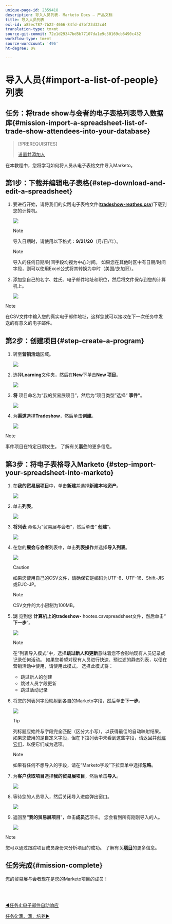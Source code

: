 ```yaml
---
unique-page-id: 2359418
description: 导入人员列表- Marketo Docs — 产品文档
title: 导入人员列表
exl-id: a85ec787-7b22-4666-84fd-d7bf23d32cd4
translation-type: tm+mt
source-git-commit: 72e1d29347bd5b77107da1e9c30169cb6490c432
workflow-type: tm+mt
source-wordcount: '496'
ht-degree: 0%

---
```


# 导入人员{#import-a-list-of-people}列表

## 任务：将trade show与会者的电子表格列表导入数据库{#mission-import-a-spreadsheet-list-of-trade-show-attendees-into-your-database}

>[!PREREQUISITES]
>
>[设置并添加人](/help/marketo/getting-started/quick-wins/get-set-up-and-add-a-person.md)

在本教程中，您将学习如何将人员从电子表格文件导入Marketo。

## 第1步：下载并编辑电子表格{#step-download-and-edit-a-spreadsheet}

1. 要进行开始，请将我们的实践电子表格文件([**tradeshow-reathes.csv**](https://docs.marketo.com/display/docs/assets/tradeshow-attendees.csv))下载到您的计算机。

   ![](assets/image2014-9-24-12-3a5-3a0.png)

   >[!NOTE]
   >
   >导入日期时，请使用以下格式：**9/21/20**（月/日/年）。

   >[!NOTE]
   >
   >导入的任何日期/时间字段均视为中心时间。 如果您在其他时区中有日期/时间字段，则可以使用Excel公式将其转换为中时（美国/芝加哥）。

1. 添加您自己的名字、姓氏、电子邮件地址和职位，然后将文件保存到您的计算机上。

   ![](assets/image2014-9-24-12-3a5-3a30.png)

>[!NOTE]
>
>在CSV文件中输入您的真实电子邮件地址，这样您就可以接收在下一次任务中发送的有意义的电子邮件。

## 第2步：创建项目{#step-create-a-program}

1. 转至&#x200B;**营销活动**&#x200B;区域。

   ![](assets/ma-2.png)

1. 选择&#x200B;**Learning**&#x200B;文件夹，然后在&#x200B;**New**&#x200B;下单击&#x200B;**New 项目**。

   ![](assets/image2014-9-24-12-3a21-3a13.png)

1. **将** 项目命名为“我的贸易展项目”，然后为“项目类型”选择“ **事件”**。

   ![](assets/image2014-9-24-12-3a21-3a25.png)

1. 为&#x200B;**渠道**&#x200B;选择&#x200B;**Tradeshow**，然后单击&#x200B;**创建**。

   ![](assets/image2014-9-24-12-3a21-3a39.png)

>[!NOTE]
>
>事件项目在特定日期发生。 了解有关&#x200B;[**事件**](/help/marketo/product-docs/demand-generation/events/understanding-events/understanding-event-programs.md)&#x200B;的更多信息。

## 第3步：将电子表格导入Marketo {#step-import-your-spreadsheet-into-marketo}

1. 在&#x200B;**我的贸易展项目**&#x200B;中，单击&#x200B;**新建**&#x200B;并选择&#x200B;**新建本地资产**。

   ![](assets/seven-3.png)

1. 单击&#x200B;**列表**。

   ![](assets/image2014-9-24-12-3a22-3a56.png)

1. **将列表** 命名为“贸易展与会者”，然后单击“ **创建**”。

   ![](assets/image2014-9-24-12-3a23-3a9.png)

1. 在您的&#x200B;**展会与会者**&#x200B;列表中，单击&#x200B;**列表操作**&#x200B;并选择&#x200B;**导入列表**。

   ![](assets/ten-2.png)

   >[!CAUTION]
   >
   >如果您使用自己的CSV文件，请确保它是编码为UTF-8、UTF-16、Shift-JIS或EUC-JP。

   >[!NOTE]
   >
   >CSV文件的大小限制为100MB。

1. **浏** 览到您 **计算机上的tradeshow-** hootes.csvspreadsheet文件，然后单击“ **下一步**”。

   ![](assets/eleven-2.png)

   >[!NOTE]
   >
   >在“列表导入模式”中，选择&#x200B;**跳过新人和更新**&#x200B;意味着您不会影响现有人员记录或记录任何活动。 如果您希望对现有人员进行快速、预过滤的静态列表，以便在营销活动中使用，请使用此模式。 选择此模式将：
   >
   > * 跳过新人的创建
   > * 跳过人员字段更新
   > * 跳过活动记录


1. 将您的列表列字段映射到各自的Marketo字段，然后单击&#x200B;**下一步**。

   ![](assets/image2014-9-24-12-3a24-3a49.png)

   >[!TIP]
   >
   >列标题应始终与字段完全匹配（区分大小写），以获得最佳的自动映射结果。 如果您使用的是自定义字段，但在下拉列表中未看到这些字段，请返回并[创建它们](/help/marketo/product-docs/administration/field-management/create-a-custom-field-in-marketo.md)，以便它们成为选项。

   >[!NOTE]
   >
   >如果有任何不想导入的字段，请在“Marketo字段”下拉菜单中选择&#x200B;**忽略**。

1. 为&#x200B;**客户获取项目**&#x200B;选择&#x200B;**我的贸易展项目**，然后单击&#x200B;**导入**。

   ![](assets/image2014-9-24-12-3a25-3a1.png)

1. 等待您的人员导入，然后关闭导入进度弹出窗口。

   ![](assets/image2014-9-24-12-3a25-3a13.png)

1. 返回至&#x200B;**“我的贸易展项目**”，单击&#x200B;**成员**&#x200B;选项卡。 您会看到所有刚刚导入的人。

   ![](assets/fifteen-1.png)

>[!NOTE]
>
>您可以通过跟踪项目成员身份来分析项目的成功。 了解有关&#x200B;[**项目**](/help/marketo/product-docs/core-marketo-concepts/programs/creating-programs/understanding-programs.md)&#x200B;的更多信息。

## 任务完成{#mission-complete}

您的贸易展与会者现在是您的Marketo项目的成员！

<br> 

[◄任务4:电子邮件自动响应](/help/marketo/getting-started/quick-wins/email-auto-response.md)

[任务6:滴，滴，培养►](/help/marketo/getting-started/quick-wins/drip-drip-nurture.md)
